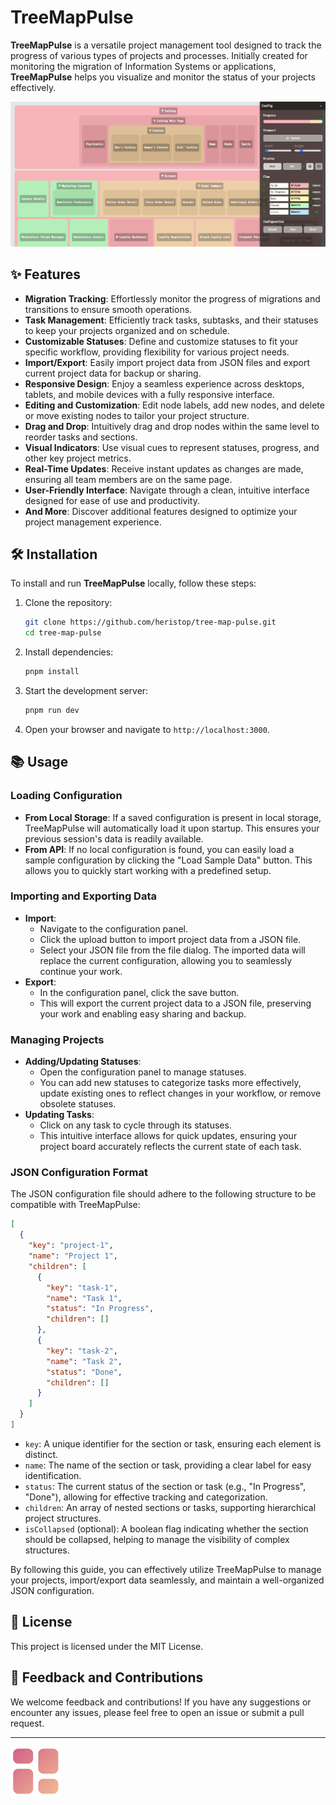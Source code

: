 # TreeMapPulse

**TreeMapPulse** is a versatile project management tool designed to track the progress of various types of projects and processes. Initially created for monitoring the migration of Information Systems or applications, **TreeMapPulse** helps you visualize and monitor the status of your projects effectively.

![screenshot](/public/screenshot.png)

## ✨ Features

- **Migration Tracking**: Effortlessly monitor the progress of migrations and transitions to ensure smooth operations.
- **Task Management**: Efficiently track tasks, subtasks, and their statuses to keep your projects organized and on schedule.
- **Customizable Statuses**: Define and customize statuses to fit your specific workflow, providing flexibility for various project needs.
- **Import/Export**: Easily import project data from JSON files and export current project data for backup or sharing.
- **Responsive Design**: Enjoy a seamless experience across desktops, tablets, and mobile devices with a fully responsive interface.
- **Editing and Customization**: Edit node labels, add new nodes, and delete or move existing nodes to tailor your project structure.
- **Drag and Drop**: Intuitively drag and drop nodes within the same level to reorder tasks and sections.
- **Visual Indicators**: Use visual cues to represent statuses, progress, and other key project metrics.
- **Real-Time Updates**: Receive instant updates as changes are made, ensuring all team members are on the same page.
- **User-Friendly Interface**: Navigate through a clean, intuitive interface designed for ease of use and productivity.
- **And More**: Discover additional features designed to optimize your project management experience.

## 🛠️ Installation

To install and run **TreeMapPulse** locally, follow these steps:

1. Clone the repository:

    ```bash
    git clone https://github.com/heristop/tree-map-pulse.git
    cd tree-map-pulse
    ```

2. Install dependencies:

    ```bash
    pnpm install
    ```

3. Start the development server:

    ```bash
    pnpm run dev
    ```

4. Open your browser and navigate to `http://localhost:3000`.

## 📚 Usage

### Loading Configuration

- **From Local Storage**: If a saved configuration is present in local storage, TreeMapPulse will automatically load it upon startup. This ensures your previous session's data is readily available.
- **From API**: If no local configuration is found, you can easily load a sample configuration by clicking the "Load Sample Data" button. This allows you to quickly start working with a predefined setup.

### Importing and Exporting Data

- **Import**:
  - Navigate to the configuration panel.
  - Click the upload button to import project data from a JSON file.
  - Select your JSON file from the file dialog. The imported data will replace the current configuration, allowing you to seamlessly continue your work.
- **Export**:
  - In the configuration panel, click the save button.
  - This will export the current project data to a JSON file, preserving your work and enabling easy sharing and backup.

### Managing Projects

- **Adding/Updating Statuses**:
  - Open the configuration panel to manage statuses.
  - You can add new statuses to categorize tasks more effectively, update existing ones to reflect changes in your workflow, or remove obsolete statuses.
- **Updating Tasks**:
  - Click on any task to cycle through its statuses.
  - This intuitive interface allows for quick updates, ensuring your project board accurately reflects the current state of each task.

### JSON Configuration Format

The JSON configuration file should adhere to the following structure to be compatible with TreeMapPulse:

```json
[
  {
    "key": "project-1",
    "name": "Project 1",
    "children": [
      {
        "key": "task-1",
        "name": "Task 1",
        "status": "In Progress",
        "children": []
      },
      {
        "key": "task-2",
        "name": "Task 2",
        "status": "Done",
        "children": []
      }
    ]
  }
]
```

- `key`: A unique identifier for the section or task, ensuring each element is distinct.
- `name`: The name of the section or task, providing a clear label for easy identification.
- `status`: The current status of the section or task (e.g., "In Progress", "Done"), allowing for effective tracking and categorization.
- `children`: An array of nested sections or tasks, supporting hierarchical project structures.
- `isCollapsed` (optional): A boolean flag indicating whether the section should be collapsed, helping to manage the visibility of complex structures.

By following this guide, you can effectively utilize TreeMapPulse to manage your projects, import/export data seamlessly, and maintain a well-organized JSON configuration.

## 📄 License

This project is licensed under the MIT License.

## 💬 Feedback and Contributions

We welcome feedback and contributions! If you have any suggestions or encounter any issues, please feel free to open an issue or submit a pull request.

---

![Logo](/public/logo-80x80.png)
